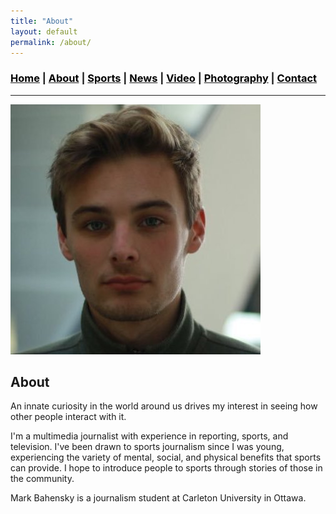 ```yaml
---
title: "About"
layout: default
permalink: /about/
---
```


### [<span style="color:black">Home</span>](https://www.markbahensky.com) \| [<span style="color:black">About</span>](about.md) \| [<span style="color:black">Sports</span>](sports.md) \| [<span style="color:black">News</span>](news.md) \| [<span style="color:black">Video</span>](video.md) \| [<span style="color:black">Photography</span>](photography.md) \| [<span style="color:black">Contact</span>](contact.md)
_____

![Headshot](MarkBahensky_Headshot.jpg)

## About

An innate curiosity in the world around us drives my interest in seeing how other people interact with it.

I'm a multimedia journalist with experience in reporting, sports, and television. I've been drawn to sports journalism since I was young, experiencing the variety of mental, social, and physical benefits that sports can provide. I hope to introduce people to sports through stories of those in the community.

Mark Bahensky is a journalism student at Carleton University in Ottawa.
